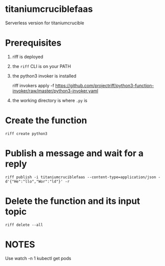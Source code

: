 # titaniumcruciblefaas
Serverless version for titaniumcrucible

# Prerequisites

1. riff is deployed
2. the `riff` CLI is on your PATH
3. the python3 invoker is installed

    riff invokers apply -f https://github.com/projectriff/python3-function-invoker/raw/master/python3-invoker.yaml

4. the working directory is where `.py` is

# Create the function

```
riff create python3
```

# Publish a message and wait for a reply

```
riff publish -i titaniumcruciblefaas --content-type=application/json -d'{"He":"llo","Wor":"ld"}' -r
```

# Delete the function and its input topic

```
riff delete --all
```

# NOTES
Use
watch -n 1 kubectl get pods
